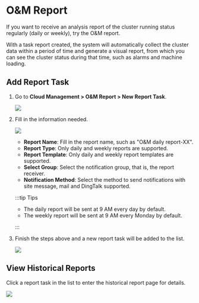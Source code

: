 # O&M Report

If you want to receive an analysis report of the cluster running status regularly (daily or weekly), try the O&M report.

With a task report created, the system will automatically collect the cluster data within a period of time and generate a visual report, from which you can see the cluster status during that time, such as alarms and machine loading.

## Add Report Task

1. Go to **Cloud Management > O&M Report > New Report Task**.

   ![](http://terminus-paas.oss-cn-hangzhou.aliyuncs.com/paas-doc/2021/12/03/23c611a8-d5a0-4054-89ce-9df6a332d4d2.png)

2. Fill in the information needed.

   ![](http://terminus-paas.oss-cn-hangzhou.aliyuncs.com/paas-doc/2021/12/03/c937fb39-6ac5-485a-8f36-d8f789f253ee.png)

   * **Report Name**: Fill in the report name, such as "O&M daily report-XX".
   * **Report Type**: Only daily and weekly reports are supported.
   * **Report Template**: Only daily and weekly report templates are supported.
   * **Select Group**: Select the notification group, that is, the report receiver.
   * **Notification Method**: Select the method to send notifications with site message, mail and DingTalk supported.

   :::tip Tips

   * The daily report will be sent at 9 AM every day by default.
   * The weekly report will be sent at 9 AM every Monday by default.

   :::

3. Finish the steps above and a new report task will be added to the list.

   ![](http://terminus-paas.oss-cn-hangzhou.aliyuncs.com/paas-doc/2021/12/03/d06d9c3c-5c4d-4161-9ac7-52f9b96a6ea7.png)

## View Historical Reports

Click a report task in the list to enter the historical report page for details.

![](http://terminus-paas.oss-cn-hangzhou.aliyuncs.com/paas-doc/2021/12/03/b58ecf7c-2741-4221-97e7-40d4c373fa8d.png)
